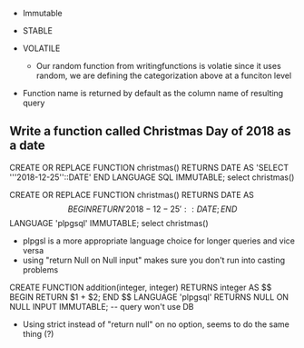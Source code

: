 * Immutable
* STABLE
* VOLATILE

  * Our random function from writingfunctions is volatie since it uses random, we are defining the categorization above at a funciton level


 * Function name is returned by default as the column name of resulting query


## Write a function called Christmas Day of 2018 as a date

CREATE OR REPLACE FUNCTION christmas()
RETURNS DATE
AS 'SELECT '''2018-12-25''::DATE'
END
LANGUAGE SQL
IMMUTABLE;
select christmas()

CREATE OR REPLACE FUNCTION christmas()
RETURNS DATE
AS $$ BEGIN
  RETURN '2018-12-25'::DATE;
END $$
LANGUAGE 'plpgsql'
IMMUTABLE;
select christmas()


* plpgsl is a more appropriate language choice for longer queries and vice versa
* using "return Null on Null input" makes sure you don't run into casting problems


CREATE FUNCTION addition(integer, integer)
RETURNS integer
AS $$ BEGIN
  RETURN  $1 + $2;
  END $$
LANGUAGE 'plpgsql'
RETURNS NULL ON NULL INPUT
IMMUTABLE; -- query won't use DB

* Using strict instead of "return null" on no option, seems to do the same thing (?)
